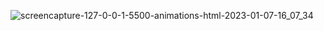 ![screencapture-127-0-0-1-5500-animations-html-2023-01-07-16_07_34](https://user-images.githubusercontent.com/121231049/211146095-d2dd99d0-ec6d-49e4-93ef-4f886b32b37f.png)

